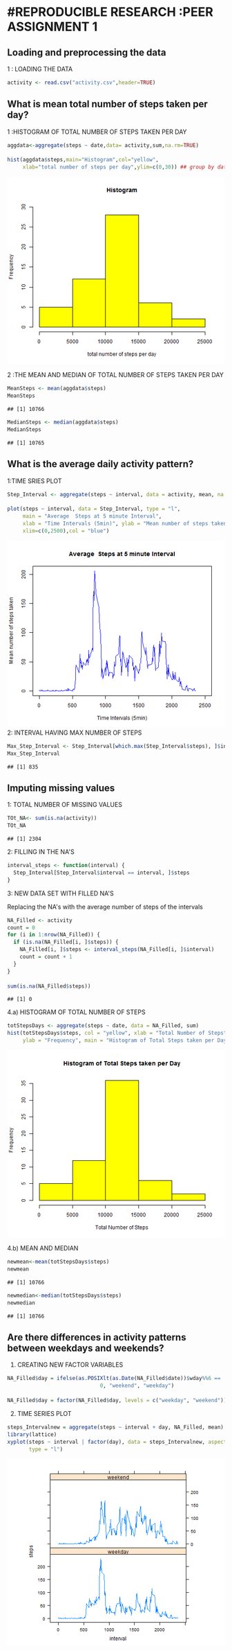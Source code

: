 #REPRODUCIBLE RESEARCH :PEER ASSIGNMENT 1
========================================================

## Loading and preprocessing the data
1 : LOADING THE DATA


```r
activity <- read.csv("activity.csv",header=TRUE)
```

## What is mean total number of steps taken per day?
1 :HISTOGRAM OF TOTAL NUMBER OF STEPS TAKEN PER DAY


```r
aggdata<-aggregate(steps ~ date,data= activity,sum,na.rm=TRUE) 

hist(aggdata$steps,main="Histogram",col="yellow",
     xlab="total number of steps per day",ylim=c(0,30)) ## group by date
```

![plot of chunk unnamed-chunk-2](figure/unnamed-chunk-2.png) 

2 :THE MEAN AND MEDIAN OF TOTAL NUMBER OF STEPS TAKEN PER DAY

```r
MeanSteps <- mean(aggdata$steps)
MeanSteps 
```

```
## [1] 10766
```

```r
MedianSteps <- median(aggdata$steps)
MedianSteps 
```

```
## [1] 10765
```

## What is the average daily activity pattern?

1:TIME SRIES PLOT

```r
Step_Interval <- aggregate(steps ~ interval, data = activity, mean, na.rm = TRUE)

plot(steps ~ interval, data = Step_Interval, type = "l",  
     main = "Average  Steps at 5 minute Interval",
     xlab = "Time Intervals (5min)", ylab = "Mean number of steps taken",
     xlim=c(0,2500),col = "blue")
```

![plot of chunk unnamed-chunk-4](figure/unnamed-chunk-4.png) 
2: INTERVAL HAVING MAX NUMBER OF STEPS

```r
Max_Step_Interval <- Step_Interval[which.max(Step_Interval$steps), ]$interval
Max_Step_Interval
```

```
## [1] 835
```

## Imputing missing values

1: TOTAL NUMBER OF MISSING VALUES


```r
TOt_NA<- sum(is.na(activity))
TOt_NA
```

```
## [1] 2304
```
2: FILLING IN THE NA'S


```r
interval_steps <- function(interval) {
  Step_Interval[Step_Interval$interval == interval, ]$steps
}
```

3: NEW DATA SET WITH FILLED NA'S

Replacing the NA's with the average number of steps of the intervals


```r
NA_Filled <- activity
count = 0
for (i in 1:nrow(NA_Filled)) {
  if (is.na(NA_Filled[i, ]$steps)) {
    NA_Filled[i, ]$steps <- interval_steps(NA_Filled[i, ]$interval)
    count = count + 1
  }
}

sum(is.na(NA_Filled$steps))
```

```
## [1] 0
```

4.a) HISTOGRAM OF TOTAL NUMBER OF STEPS


```r
totStepsDays <- aggregate(steps ~ date, data = NA_Filled, sum)
hist(totStepsDays$steps, col = "yellow", xlab = "Total Number of Steps", 
     ylab = "Frequency", main = "Histogram of Total Steps taken per Day")
```

![plot of chunk unnamed-chunk-9](figure/unnamed-chunk-9.png) 

4.b) MEAN AND MEDIAN


```r
newmean<-mean(totStepsDays$steps)
newmean
```

```
## [1] 10766
```

```r
newmedian<-median(totStepsDays$steps)
newmedian
```

```
## [1] 10766
```

## Are there differences in activity patterns between weekdays and weekends?

1. CREATING NEW FACTOR VARIABLES


```r
NA_Filled$day = ifelse(as.POSIXlt(as.Date(NA_Filled$date))$wday%%6 == 
                              0, "weekend", "weekday")

NA_Filled$day = factor(NA_Filled$day, levels = c("weekday", "weekend"))
```


2. TIME SERIES PLOT

```r
steps_Intervalnew = aggregate(steps ~ interval + day, NA_Filled, mean)
library(lattice)
xyplot(steps ~ interval | factor(day), data = steps_Intervalnew, aspect = 1/2, 
       type = "l")
```

![plot of chunk unnamed-chunk-12](figure/unnamed-chunk-12.png) 

